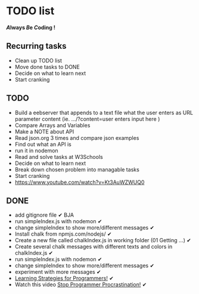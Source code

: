 # TODO list

__*A*lways *B*e *C*oding !__

## Recurring tasks
* Clean up TODO list
* Move done tasks to DONE
* Decide on what to learn next
* Start cranking

## TODO
* Build a eebserver that appends to a text file what the user enters as URL parameter content (ie. .../?content=user enters input here )
* Compare Arrays and Variables
* Make a NOTE about API
* Read json.org 3 times and compare json examples
* Find out what an API is
* run it in nodemon
* Read and solve tasks at W3Schools
* Decide on what to learn next
* Break down chosen problem into managable tasks
* Start cranking
* https://www.youtube.com/watch?v=Kt3AuWZWUQ0

## DONE
* add gitignore file ✔ BJA
* run simpleIndex.js with nodemon ✔
* change simpleIndex to show more/different messages ✔
* Install chalk from npmjs.com/nodejs/ ✔
* Create a new file called chalkIndex.js in working folder (01 Getting ...) ✔
* Create several chalk messages with different texts and colors in chalkIndex.js ✔
* run simpleIndex.js with nodemon ✔
* change simpleIndex to show more/different messages ✔
* experiment with more messages ✔
* [Learning Strategies for Programmers!](https://www.youtube.com/watch?v=IHQ-UUj0bxs&list=LL6uLZ5DdTtWlb-69rdd9j4A&index=2&t=6s) ✔
* Watch this video [Stop Programmer Procrastination!](https://www.youtube.com/watch?v=JQdFSt7s-Zw) ✔
